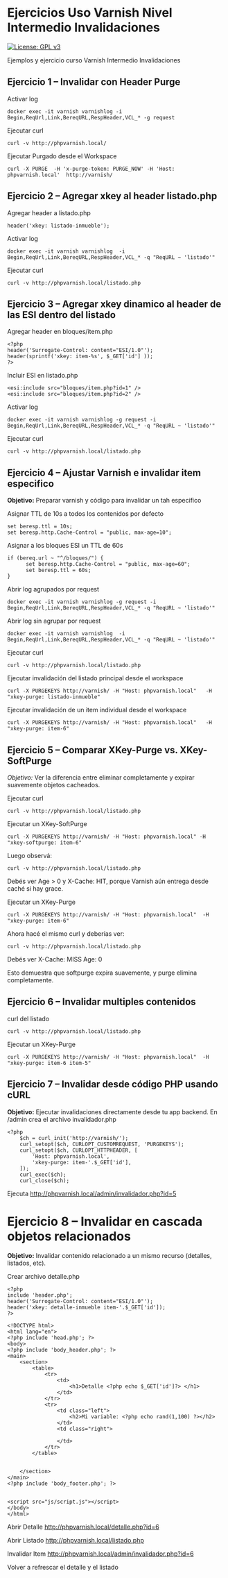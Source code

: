 # Ejercicios Uso Varnish Nivel Intermedio Invalidaciones

[![License: GPL v3](https://img.shields.io/badge/License-GPLv3-blue.svg)](https://www.gnu.org/licenses/gpl-3.0)

Ejemplos y ejercicio curso Varnish Intermedio Invalidaciones

## Ejercicio 1 – Invalidar con Header Purge
Activar log
```
docker exec -it varnish varnishlog -i Begin,ReqUrl,Link,BereqURL,RespHeader,VCL_* -g request
```
Ejecutar curl
```
curl -v http://phpvarnish.local/
```
Ejecutar Purgado desde el Workspace
```
curl -X PURGE  -H 'x-purge-token: PURGE_NOW' -H 'Host: phpvarnish.local'  http://varnish/
```

## Ejercicio 2 – Agregar xkey al header listado.php
Agregar header a listado.php
```
header('xkey: listado-inmueble');
```
Activar log
```
docker exec -it varnish varnishlog  -i Begin,ReqUrl,Link,BereqURL,RespHeader,VCL_* -q "ReqURL ~ 'listado'"
```
Ejecutar curl
```
curl -v http://phpvarnish.local/listado.php
```


## Ejercicio 3 – Agregar xkey dinamico al header de las ESI dentro del listado
Agregar header en bloques/item.php
```
<?php
header('Surrogate-Control: content="ESI/1.0"');
header(sprintf('xkey: item-%s', $_GET['id'] ));
?>
```
Incluir ESI en listado.php
```
<esi:include src="bloques/item.php?id=1" />
<esi:include src="bloques/item.php?id=2" />
```
Activar log
```
docker exec -it varnish varnishlog -g request -i Begin,ReqUrl,Link,BereqURL,RespHeader,VCL_* -q "ReqURL ~ 'listado'"
```
Ejecutar curl
```
curl -v http://phpvarnish.local/listado.php
```


## Ejercicio 4 – Ajustar Varnish e invalidar item especifico
**Objetivo:** Preparar varnish y código para invalidar un tah especifico 

Asignar TTL de 10s a todos los contenidos por defecto
```
set beresp.ttl = 10s;
set beresp.http.Cache-Control = "public, max-age=10";
```

Asignar a los bloques ESI un TTL de 60s

```
if (bereq.url ~ "^/bloques/") {
      set beresp.http.Cache-Control = "public, max-age=60";
      set beresp.ttl = 60s;
}

```
Abrir log agrupados por request

```
docker exec -it varnish varnishlog -g request -i Begin,ReqUrl,Link,BereqURL,RespHeader,VCL_* -q "ReqURL ~ 'listado'"
```

Abrir log sin agrupar por request
```
docker exec -it varnish varnishlog  -i Begin,ReqUrl,Link,BereqURL,RespHeader,VCL_* -q "ReqURL ~ 'listado'"
```

Ejecutar curl
```
curl -v http://phpvarnish.local/listado.php
```
Ejecutar invalidación del listado principal desde el workspace
```
curl -X PURGEKEYS http://varnish/ -H "Host: phpvarnish.local"   -H "xkey-purge: listado-inmueble"
```
Ejecutar invalidación de un item individual desde el workspace
```
curl -X PURGEKEYS http://varnish/ -H "Host: phpvarnish.local"   -H "xkey-purge: item-6"
```

## Ejercicio 5 – Comparar XKey-Purge vs. XKey-SoftPurge
*Objetivo:* Ver la diferencia entre eliminar completamente y expirar suavemente objetos cacheados.

Ejecutar curl
```
curl -v http://phpvarnish.local/listado.php
```

Ejecutar un XKey-SoftPurge
```
curl -X PURGEKEYS http://varnish/ -H "Host: phpvarnish.local" -H "xkey-softpurge: item-6"
```

Luego observá:
```
curl -v http://phpvarnish.local/listado.php
```

Debés ver Age > 0 y X-Cache: HIT, porque Varnish aún entrega desde caché si hay grace.


Ejecutar un XKey-Purge
```
curl -X PURGEKEYS http://varnish/ -H "Host: phpvarnish.local"  -H "xkey-purge: item-6"
```
Ahora hacé el mismo curl y deberías ver:
```
curl -v http://phpvarnish.local/listado.php
```
Debés ver
X-Cache: MISS
Age: 0

Esto demuestra que softpurge expira suavemente, y purge elimina completamente.

## Ejercicio 6 – Invalidar multiples contenidos

curl del listado
```
curl -v http://phpvarnish.local/listado.php
```
Ejecutar un XKey-Purge
```
curl -X PURGEKEYS http://varnish/ -H "Host: phpvarnish.local"  -H "xkey-purge: item-6 item-5"
```

## Ejercicio 7 – Invalidar desde código PHP usando cURL
**Objetivo:** Ejecutar invalidaciones directamente desde tu app backend.
En /admin crea el archivo invalidador.php

```
<?php
    $ch = curl_init('http://varnish/');
    curl_setopt($ch, CURLOPT_CUSTOMREQUEST, 'PURGEKEYS');
    curl_setopt($ch, CURLOPT_HTTPHEADER, [
        'Host: phpvarnish.local',
        'xkey-purge: item-'.$_GET['id'],
    ]);
    curl_exec($ch);
    curl_close($ch);
```

Ejecuta 
http://phpvarnish.local/admin/invalidador.php?id=5


# Ejercicio 8 – Invalidar en cascada objetos relacionados
**Objetivo:** Invalidar contenido relacionado a un mismo recurso (detalles, listados, etc).

Crear archivo detalle.php
```
<?php
include 'header.php';
header('Surrogate-Control: content="ESI/1.0"');
header('xkey: detalle-inmueble item-'.$_GET['id']);
?>

<!DOCTYPE html>
<html lang="en">
<?php include 'head.php'; ?>
<body>
<?php include 'body_header.php'; ?>
<main>
    <section>
        <table>
            <tr>
                <td>
                    <h1>Detalle <?php echo $_GET['id']?> </h1>
                </td>
            </tr>
            <tr>
                <td class="left">
                    <h2>Mi variable: <?php echo rand(1,100) ?></h2>
                </td>
                <td class="right">

                </td>
            </tr>
        </table>


    </section>
</main>
<?php include 'body_footer.php'; ?>


<script src="js/script.js"></script>
</body>
</html>

```
Abrir Detalle
http://phpvarnish.local/detalle.php?id=6

Abrir Listado
http://phpvarnish.local/listado.php

Invalidar Item
http://phpvarnish.local/admin/invalidador.php?id=6

Volver a refrescar el detalle y el listado

